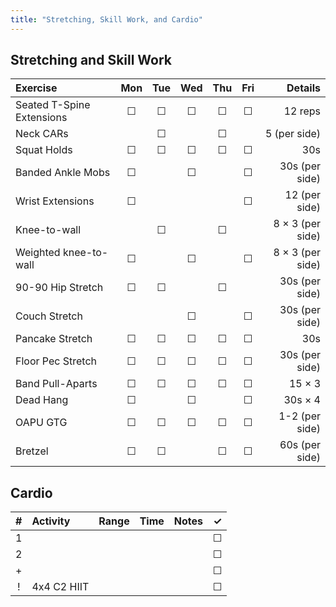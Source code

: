 ```yaml
---
title: "Stretching, Skill Work, and Cardio"
---
```


## Stretching and Skill Work

| Exercise                  | Mon | Tue | Wed | Thu | Fri | Details               |
|:------------|:-:|:-:|:-:|:-:|:-:|----------:|
| Seated T-Spine Extensions | ☐   | ☐   | ☐   | ☐   | ☐   | 12 reps               |
| Neck CARs                 |     | ☐   |     | ☐   |     | 5 (per side)          |
| Squat Holds               | ☐   | ☐   | ☐   | ☐   | ☐   | 30s                   |
| Banded Ankle Mobs         | ☐   |     | ☐   |     | ☐   | 30s (per side)        |
| Wrist Extensions          | ☐   |     |     |     | ☐   | 12 (per side)         |
| Knee-to-wall              |     | ☐   |     | ☐   |     | 8 × 3 (per side)      |
| Weighted knee-to-wall     | ☐   |     | ☐   |     | ☐   | 8 × 3 (per side)      |
| 90-90 Hip Stretch         | ☐   | ☐   |     | ☐   |     | 30s (per side)        |
| Couch Stretch             |     |     | ☐   |     | ☐   | 30s (per side)        |
| Pancake Stretch           | ☐   | ☐   | ☐   | ☐   | ☐   | 30s                   |
| Floor Pec Stretch         | ☐   | ☐   | ☐   | ☐   | ☐   | 30s (per side)        |
| Band Pull-Aparts          | ☐   | ☐   | ☐   | ☐   | ☐   | 15 × 3                |
| Dead Hang                 | ☐   |     | ☐   |     | ☐   | 30s × 4               |
| OAPU GTG                  | ☐   | ☐   | ☐   | ☐   | ☐   | 1-2 (per side)        |
| Bretzel                   | ☐   | ☐   |     | ☐   | ☐   | 60s (per side)        |

## Cardio

| # | Activity      | Range | Time  | Notes                               | ✓ |
|:-:|:--------------|:------|:------|:------------------------------------|:-:|
| 1 |               |       |       |                                     | ☐ |
| 2 |               |       |       |                                     | ☐ |
| + |               |       |       |                                     | ☐ |
| ! | 4x4 C2 HIIT   |       |       |                                     | ☐ |
